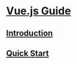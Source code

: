 # [Vue.js Guide](https://vuejs.org/guide/introduction.html)

## [Introduction](https://vuejs.org/guide/introduction.html)

## [Quick Start](https://vuejs.org/guide/quick-start.html)
